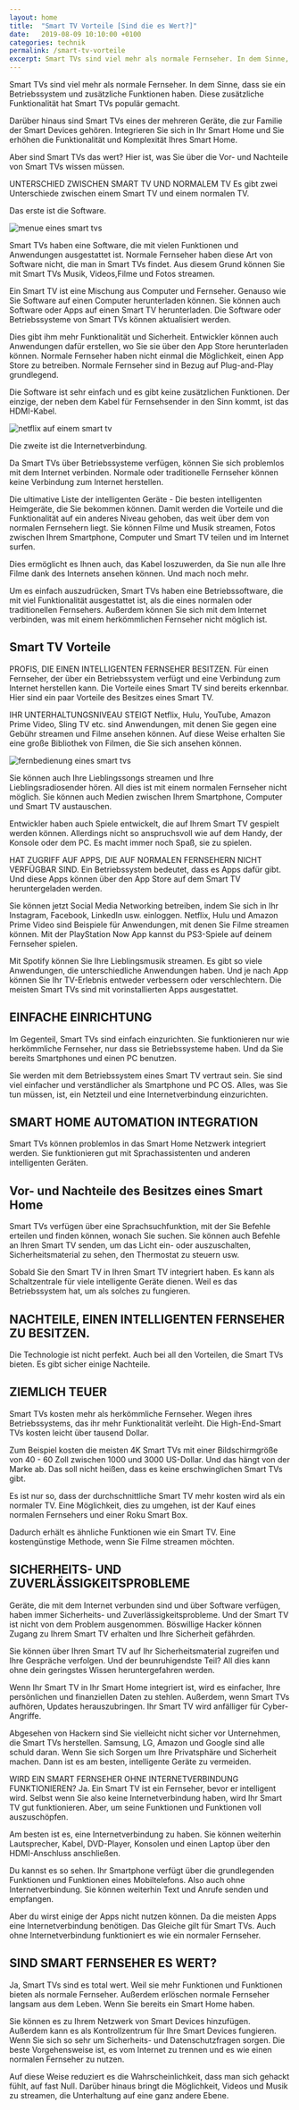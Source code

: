 ```yaml
---
layout: home
title:  "Smart TV Vorteile [Sind die es Wert?]"
date:   2019-08-09 10:10:00 +0100
categories: technik
permalink: /smart-tv-vorteile
excerpt: Smart TVs sind viel mehr als normale Fernseher. In dem Sinne, dass sie ein Betriebssystem und zusätzliche Funktionen haben. Diese zusätzliche Funktionalität hat Smart TVs populär gemacht
---
```


Smart TVs sind viel mehr als normale Fernseher. In dem Sinne, dass sie ein Betriebssystem und zusätzliche Funktionen haben. Diese zusätzliche Funktionalität hat Smart TVs populär gemacht.

Darüber hinaus sind Smart TVs eines der mehreren Geräte, die zur Familie der Smart Devices gehören. Integrieren Sie sich in Ihr Smart Home und Sie erhöhen die Funktionalität und Komplexität Ihres Smart Home.

Aber sind Smart TVs das wert? Hier ist, was Sie über die Vor- und Nachteile von Smart TVs wissen müssen.

UNTERSCHIED ZWISCHEN SMART TV UND NORMALEM TV
Es gibt zwei Unterschiede zwischen einem Smart TV und einem normalen TV.

Das erste ist die Software.

<img src="/smart-tv-menue.png" alt="menue eines smart tvs">

Smart TVs haben eine Software, die mit vielen Funktionen und Anwendungen ausgestattet ist. Normale Fernseher haben diese Art von Software nicht, die man in Smart TVs findet. Aus diesem Grund können Sie mit Smart TVs Musik, Videos,Filme und Fotos streamen.

Ein Smart TV ist eine Mischung aus Computer und Fernseher. Genauso wie Sie Software auf einen Computer herunterladen können. Sie können auch Software oder Apps auf einen Smart TV herunterladen. Die Software oder Betriebssysteme von Smart TVs können aktualisiert werden.

Dies gibt ihm mehr Funktionalität und Sicherheit. Entwickler können auch Anwendungen dafür erstellen, wo Sie sie über den App Store herunterladen können. Normale Fernseher haben nicht einmal die Möglichkeit, einen App Store zu betreiben. Normale Fernseher sind in Bezug auf Plug-and-Play grundlegend.

Die Software ist sehr einfach und es gibt keine zusätzlichen Funktionen. Der einzige, der neben dem Kabel für Fernsehsender in den Sinn kommt, ist das HDMI-Kabel.

<img src="/smart-tv-netflix.png" alt="netflix auf einem smart tv">

Die zweite ist die Internetverbindung.

Da Smart TVs über Betriebssysteme verfügen, können Sie sich problemlos mit dem Internet verbinden. Normale oder traditionelle Fernseher können keine Verbindung zum Internet herstellen.

Die ultimative Liste der intelligenten Geräte - Die besten intelligenten Heimgeräte, die Sie bekommen können.
Damit werden die Vorteile und die Funktionalität auf ein anderes Niveau gehoben, das weit über dem von normalen Fernsehern liegt. Sie können Filme und Musik streamen, Fotos zwischen Ihrem Smartphone, Computer und Smart TV teilen und im Internet surfen.

Dies ermöglicht es Ihnen auch, das Kabel loszuwerden, da Sie nun alle Ihre Filme dank des Internets ansehen können. Und mach noch mehr.

Um es einfach auszudrücken, Smart TVs haben eine Betriebssoftware, die mit viel Funktionalität ausgestattet ist, als die eines normalen oder traditionellen Fernsehers. Außerdem können Sie sich mit dem Internet verbinden, was mit einem herkömmlichen Fernseher nicht möglich ist.

<h2>Smart TV Vorteile</h2>

PROFIS, DIE EINEN INTELLIGENTEN FERNSEHER BESITZEN.
Für einen Fernseher, der über ein Betriebssystem verfügt und eine Verbindung zum Internet herstellen kann. Die Vorteile eines Smart TV sind bereits erkennbar. Hier sind ein paar Vorteile des Besitzes eines Smart TV.

IHR UNTERHALTUNGSNIVEAU STEIGT
Netflix, Hulu, YouTube, Amazon Prime Video, Sling TV etc. sind Anwendungen, mit denen Sie gegen eine Gebühr streamen und Filme ansehen können. Auf diese Weise erhalten Sie eine große Bibliothek von Filmen, die Sie sich ansehen können.

<img src="/smart-tv-fernbedienung.png" alt="fernbedienung eines smart tvs">

Sie können auch Ihre Lieblingssongs streamen und Ihre Lieblingsradiosender hören. All dies ist mit einem normalen Fernseher nicht möglich. Sie können auch Medien zwischen Ihrem Smartphone, Computer und Smart TV austauschen.

Entwickler haben auch Spiele entwickelt, die auf Ihrem Smart TV gespielt werden können. Allerdings nicht so anspruchsvoll wie auf dem Handy, der Konsole oder dem PC. Es macht immer noch Spaß, sie zu spielen.

HAT ZUGRIFF AUF APPS, DIE AUF NORMALEN FERNSEHERN NICHT VERFÜGBAR SIND.
Ein Betriebssystem bedeutet, dass es Apps dafür gibt. Und diese Apps können über den App Store auf dem Smart TV heruntergeladen werden.

Sie können jetzt Social Media Networking betreiben, indem Sie sich in Ihr Instagram, Facebook, LinkedIn usw. einloggen. Netflix, Hulu und Amazon Prime Video sind Beispiele für Anwendungen, mit denen Sie Filme streamen können. Mit der PlayStation Now App kannst du PS3-Spiele auf deinem Fernseher spielen.

Mit Spotify können Sie Ihre Lieblingsmusik streamen. Es gibt so viele Anwendungen, die unterschiedliche Anwendungen haben. Und je nach App können Sie Ihr TV-Erlebnis entweder verbessern oder verschlechtern. Die meisten Smart TVs sind mit vorinstallierten Apps ausgestattet.

<h2>EINFACHE EINRICHTUNG</h2>
Im Gegenteil, Smart TVs sind einfach einzurichten. Sie funktionieren nur wie herkömmliche Fernseher, nur dass sie Betriebssysteme haben. Und da Sie bereits Smartphones und einen PC benutzen.

Sie werden mit dem Betriebssystem eines Smart TV vertraut sein. Sie sind viel einfacher und verständlicher als Smartphone und PC OS. Alles, was Sie tun müssen, ist, ein Netzteil und eine Internetverbindung einzurichten.

<h2>SMART HOME AUTOMATION INTEGRATION</h2>
Smart TVs können problemlos in das Smart Home Netzwerk integriert werden. Sie funktionieren gut mit Sprachassistenten und anderen intelligenten Geräten.

<h2>Vor- und Nachteile des Besitzes eines Smart Home</h2>
Smart TVs verfügen über eine Sprachsuchfunktion, mit der Sie Befehle erteilen und finden können, wonach Sie suchen. Sie können auch Befehle an Ihren Smart TV senden, um das Licht ein- oder auszuschalten, Sicherheitsmaterial zu sehen, den Thermostat zu steuern usw.

Sobald Sie den Smart TV in Ihren Smart TV integriert haben. Es kann als Schaltzentrale für viele intelligente Geräte dienen. Weil es das Betriebssystem hat, um als solches zu fungieren.

<h2>NACHTEILE, EINEN INTELLIGENTEN FERNSEHER ZU BESITZEN.</h2>
Die Technologie ist nicht perfekt. Auch bei all den Vorteilen, die Smart TVs bieten. Es gibt sicher einige Nachteile.

<h2>ZIEMLICH TEUER</h2>
Smart TVs kosten mehr als herkömmliche Fernseher. Wegen ihres Betriebssystems, das ihr mehr Funktionalität verleiht. Die High-End-Smart TVs kosten leicht über tausend Dollar.

Zum Beispiel kosten die meisten 4K Smart TVs mit einer Bildschirmgröße von 40 - 60 Zoll zwischen 1000 und 3000 US-Dollar. Und das hängt von der Marke ab. Das soll nicht heißen, dass es keine erschwinglichen Smart TVs gibt.

Es ist nur so, dass der durchschnittliche Smart TV mehr kosten wird als ein normaler TV. Eine Möglichkeit, dies zu umgehen, ist der Kauf eines normalen Fernsehers und einer Roku Smart Box.

Dadurch erhält es ähnliche Funktionen wie ein Smart TV. Eine kostengünstige Methode, wenn Sie Filme streamen möchten.

<h2>SICHERHEITS- UND ZUVERLÄSSIGKEITSPROBLEME</h2>
Geräte, die mit dem Internet verbunden sind und über Software verfügen, haben immer Sicherheits- und Zuverlässigkeitsprobleme. Und der Smart TV ist nicht von dem Problem ausgenommen. Böswillige Hacker können Zugang zu Ihrem Smart TV erhalten und Ihre Sicherheit gefährden.

Sie können über Ihren Smart TV auf Ihr Sicherheitsmaterial zugreifen und Ihre Gespräche verfolgen. Und der beunruhigendste Teil? All dies kann ohne dein geringstes Wissen heruntergefahren werden.

Wenn Ihr Smart TV in Ihr Smart Home integriert ist, wird es einfacher, Ihre persönlichen und finanziellen Daten zu stehlen. Außerdem, wenn Smart TVs aufhören, Updates herauszubringen. Ihr Smart TV wird anfälliger für Cyber-Angriffe.

Abgesehen von Hackern sind Sie vielleicht nicht sicher vor Unternehmen, die Smart TVs herstellen. Samsung, LG, Amazon und Google sind alle schuld daran. Wenn Sie sich Sorgen um Ihre Privatsphäre und Sicherheit machen. Dann ist es am besten, intelligente Geräte zu vermeiden.

WIRD EIN SMART FERNSEHER OHNE INTERNETVERBINDUNG FUNKTIONIEREN?</h2>
Ja. Ein Smart TV ist ein Fernseher, bevor er intelligent wird. Selbst wenn Sie also keine Internetverbindung haben, wird Ihr Smart TV gut funktionieren. Aber, um seine Funktionen und Funktionen voll auszuschöpfen.

Am besten ist es, eine Internetverbindung zu haben. Sie können weiterhin Lautsprecher, Kabel, DVD-Player, Konsolen und einen Laptop über den HDMI-Anschluss anschließen.

Du kannst es so sehen. Ihr Smartphone verfügt über die grundlegenden Funktionen und Funktionen eines Mobiltelefons. Also auch ohne Internetverbindung. Sie können weiterhin Text und Anrufe senden und empfangen.

Aber du wirst einige der Apps nicht nutzen können. Da die meisten Apps eine Internetverbindung benötigen. Das Gleiche gilt für Smart TVs. Auch ohne Internetverbindung funktioniert es wie ein normaler Fernseher.

<h2>SIND SMART FERNSEHER ES WERT?</h2>
Ja, Smart TVs sind es total wert. Weil sie mehr Funktionen und Funktionen bieten als normale Fernseher. Außerdem erlöschen normale Fernseher langsam aus dem Leben. Wenn Sie bereits ein Smart Home haben.

Sie können es zu Ihrem Netzwerk von Smart Devices hinzufügen. Außerdem kann es als Kontrollzentrum für Ihre Smart Devices fungieren. Wenn Sie sich so sehr um Sicherheits- und Datenschutzfragen sorgen. Die beste Vorgehensweise ist, es vom Internet zu trennen und es wie einen normalen Fernseher zu nutzen.

Auf diese Weise reduziert es die Wahrscheinlichkeit, dass man sich gehackt fühlt, auf fast Null. Darüber hinaus bringt die Möglichkeit, Videos und Musik zu streamen, die Unterhaltung auf eine ganz andere Ebene.
